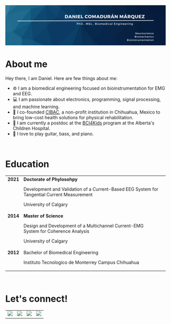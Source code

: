 <img src="./Images/banner.png">

<br/>
<h1 style="text-align: left;">About me</h1>

Hey there, I am Daniel. Here are few things about me:
- ⚙ I am a biomedical engineering focused on bioinstrumentation for EMG and EEG.
- 💻 I am passionate about electronics, programming, signal processing, and machine learning.
- 🏥 I co-founded [CIBAC](https://www.cibac.mx), a non-profit institution in Chihuahua, Mexico to bring low-cost health solutions for physical rehabilitation.
- 🧠 I am currently a postdoc at the [BCI4Kids](https://cumming.ucalgary.ca/research/pediatric-bci/home) program at the Alberta's Children Hospital.
- 🎸 I love to play guitar, bass, and piano.


<br/>
<h1 style="text-align: left">Education</h1>
<!--
<table>
    <tr> 
        <td> <img aligns="middle" src="./Images/ucalgary.svg" width=64 > </td>
        <td> <b>Doctorate of Phylosohpy [2021]</b> <p>
        Development and Validation of a Current-Based EEG System for Tangential Current Measurement” </td>
    </tr>
    <tr>
        <td> <img aligns="middle" src="./Images/ucalgary.svg" width=64 > </td>
        <td> <b>Master of Science [2016]</b> <p> 
        Design and Development of a Multichannel Current-EMG System for Coherence Analysis</td>
        <td> 
    </tr>
    <tr>
        <td> <img aligns="middle" src="./Images/itesm.svg" height=64> </td>
        <td> Bachelor of Biomedical Engineering [2012] </td>
    </tr>
</table>
-->

<table style="border-collapse: collapse; border: none;">
    <tr style="border:0 none;" > 
        <td style="border:0 none;" valign="top" Align="right"> <b>2021</b></td>
        <td style="border:0 none;"> <b>Doctorate of Phylosohpy</b> 
            <p> Development and Validation of a Current-Based EEG System for Tangential Current Measurement
            <p> University of Calgary</td>
    </tr style="border:0 none;" >
    <tr>
        <td style="border:0 none;" valign="top" Align="right"> <b>2014</b> </td>
        <td style="border:0 none;"> <b>Master of Science</b> 
            <p> Design and Development of a Multichannel Current-EMG System for Coherence Analysis
            <p> University of Calgary </td>
        <td> 
    </tr>
    <tr style="border:0 none;" >
        <td style="border:0 none;" valign="top" Align="right"> <b>2012</b> </td>
        <td style="border:0 none;"> Bachelor of Biomedical Engineering 
            <p> Instituto Tecnologico de Monterrey Campus Chihuahua</td>
    </tr>
</table>

<br/>
<h1 style="text-align: left">Let's connect!</h1>
<table style="border-collapse: collapse; border: none;">
    <tr style="border:0 none;" >
        <td style="border:0 none;" >
            <a href="mailto:dcomadur@ucalgary.ca?subject=Let%27s%20connect!">
            <img src="./Images/outlook.svg" height="32">
        </td>
        <td style="border:0 none;" >
            <a href="https://www.linkedin.com/in/danielcomaduran/">
            <img src="./Images/linkedin.svg" height="32">
        </td>
        <td style="border:0 none;" >
            <a href="https://wa.me/14034652952?text=Let%27s%20connect!">
            <img src="./Images/whatsapp.svg" height="32">
        </td>
        <td style="border:0 none;" >
            <a href=https://www.instagram.com/danycomaduran/>
            <img src="./Images/instagram.svg" height="32">
        </td>
    </tr>
</table>

